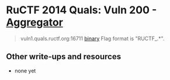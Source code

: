 # RuCTF 2014 Quals: Vuln 200 - [Aggregator](https://github.com/HackerDom/ructf-2014-quals/tree/master/tasks/aggregator)

> vuln1.quals.ructf.org:16711
> [binary](aggregator)
> Flag format is "RUCTF\_.\*".

## Other write-ups and resources

* none yet
